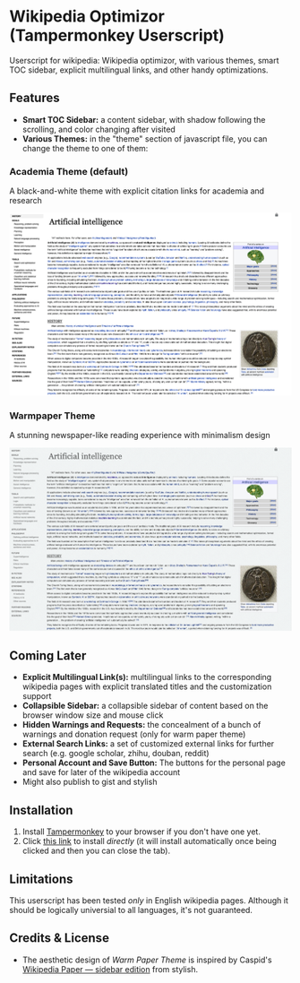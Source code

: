 # Wikipedia Optimizor (Tampermonkey Userscript)

Userscript for wikipedia: Wikipedia optimizor, with various themes, smart TOC sidebar, explicit multilingual links, and other handy optimizations.

## Features

* **Smart TOC Sidebar:** a content sidebar, with shadow following the scrolling, and color changing after visited
* **Various Themes:** in the "theme" section of  javascript file, you can change the theme to one of them:

### Academia Theme (default)

A black-and-white theme with explicit citation links for academia and research

![](asset/academia-theme-demo.png)

### Warmpaper Theme

A stunning newspaper-like reading experience with minimalism design

![](asset/warmpaper-theme-demo.png)

## Coming Later

*  **Explicit Multilingual Link(s):** multilingual links to the corresponding wikipedia pages with explicit translated titles and the customization support
*  **Collapsible Sidebar:** a collapsible sidebar of content based on the browser window size and mouse click
*  **Hidden Warnings and Requests:** the concealment of a bunch of warnings and donation request (only for warm paper theme)
*  **External Search Links:** a set of customized external links for further search (e.g. google scholar, zhihu, douban, reddit)
*  **Personal Account and Save Button:** The buttons for the personal page and save for later of the wikipedia account
* Might also publish to gist and stylish

## Installation

1. Install [Tampermonkey](http://www.tampermonkey.net/) to your browser if you don't have one yet.
2. Click [this link](https://raw.githubusercontent.com/realliyifei/Userscript-Wikipedia-Optimizor/master/WikipediaOptimizor.user.js) to install *directly* (it will install automatically once being clicked and then you can close the tab).

## Limitations

This userscript has been tested *only* in English wikipedia pages. Although it should be logically universial to all languages, it's not guaranteed. 

## Credits & License

* The aesthetic design of *Warm Paper Theme* is inspired by Caspid's [Wikipedia Paper — sidebar edition](https://userstyles.org/styles/99183/wikipedia-paper-sidebar-edition) from stylish.